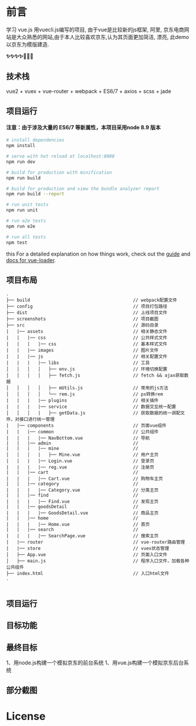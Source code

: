 # 前言

学习 vue.js  用vuecli.js编写的项目, 由于vue是比较新的js框架, 阿里, 京东电商网站是大众熟悉的网站,由于本人比较喜欢京东,认为其页面更加简洁, 漂亮, 此demo以京东为模版建造.


__✨✨✨✨🎉🎉🎉__
## 技术栈

vue2 + vuex + vue-router + webpack + ES6/7 + axios + scss + jade


## 项目运行

#### 注意：由于涉及大量的 ES6/7 等新属性，本项目采用node  8.9 版本
``` bash
# install dependencies
npm install

# serve with hot reload at localhost:8080
npm run dev

# build for production with minification
npm run build

# build for production and view the bundle analyzer report
npm run build --report

# run unit tests
npm run unit

# run e2e tests
npm run e2e

# run all tests
npm test
```
this
For a detailed explanation on how things work, check out the [guide](http://vuejs-templates.github.io/webpack/) and [docs for vue-loader](http://vuejs.github.io/vue-loader).



## 项目布局
```
.
├── build                                       // webpack配置文件
├── config                                      // 项目打包路径
├── dist                                        // 上线项目文件
├── screenshots                                 // 项目截图
├── src                                         // 源码目录
|   |── assets                                  // 相关静态文件
|   |   |── css                                 // 公共样式文件
|   |   |   |── css                             // 基本样式文件
|   |   |── images                              // 图片文件
|   |   |── js                                  // 相关配置文件
|   |   |   |── libs                            // 工具
│   │   │   │   ├── env.js                      // 环境切换配置
│   │   │   │   ├── fetch.js                    // fetch && ajax获取数据
│   │   │   │   ├── mUtils.js                   // 常用的js方法
│   │   │   │   └── rem.js                      // px转换rem
|   |   |   |── plugins                         // 相关插件
|   |   |   |── service                         // 数据交互统一配置
│   │   │   |   ├── getData.js                  // 获取数据的统一调配文件，对接口进行统一管理
|   |── components                              // 页面vue组件
|   |   |── common                              // 公共组件
|   |   |   |── NavBottom.vue                   // 导航
|   |   |── admin                               //
|   |   |   |── mine                            //
│   │   │   |   ├── Mine.vue                    // 用户主页
|   |   |   |── Login.vue                       // 登录页
|   |   |   |── reg.vue                         // 注册页
|   |   |── cart                                //
|   |   |   |── Cart.vue                        // 购物车主页
|   |   |── category                            //
|   |   |   |── Category.vue                    // 分类主页
|   |   |── find                                //
|   |   |   |── Find.vue                        // 发现主页
|   |   |── goodsDetail                         //
|   |   |   |── GoodsDetail.vue                 // 商品主页
|   |   |── home                                //
|   |   |   |── Home.vue                        // 首页
|   |   |── search                              //
|   |   |   |── SearchPage.vue                  // 搜索主页
|   |── router                                  // vue-router路由管理
|   |── store                                   // vuex状态管理
│   ├── App.vue                                 // 页面入口文件
│   ├── main.js                                 // 程序入口文件，加载各种公共组件
├── index.html                                  // 入口html文件
.


```
## 项目运行
## 目标功能



## 最终目标
1、用node.js构建一个模拟京东的前台系统
1、用vue.js构建一个模拟京东后台系统
## 部分截图

# License
